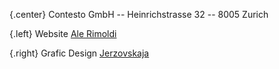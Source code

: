 {.center}
Contesto GmbH  -- Heinrichstrasse 32 -- 8005 Zurich

{.left}
Website [Ale Rimoldi](http://ideale.ch)

{.right}
Grafic Design [Jerzovskaja](http://illustration.ch)
